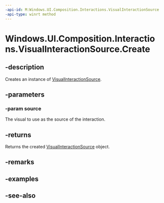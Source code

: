 ```yaml
---
-api-id: M:Windows.UI.Composition.Interactions.VisualInteractionSource.Create(Windows.UI.Composition.Visual)
-api-type: winrt method
---
```


<!-- Method syntax
public Windows.UI.Composition.Interactions.VisualInteractionSource Create(Windows.UI.Composition.Visual source)
-->

# Windows.UI.Composition.Interactions.VisualInteractionSource.Create

## -description
Creates an instance of [VisualInteractionSource](visualinteractionsource.md).



## -parameters
### -param source
The visual to use as the source of the interaction.

## -returns
Returns the created [VisualInteractionSource](visualinteractionsource.md) object.

## -remarks

## -examples

## -see-also
